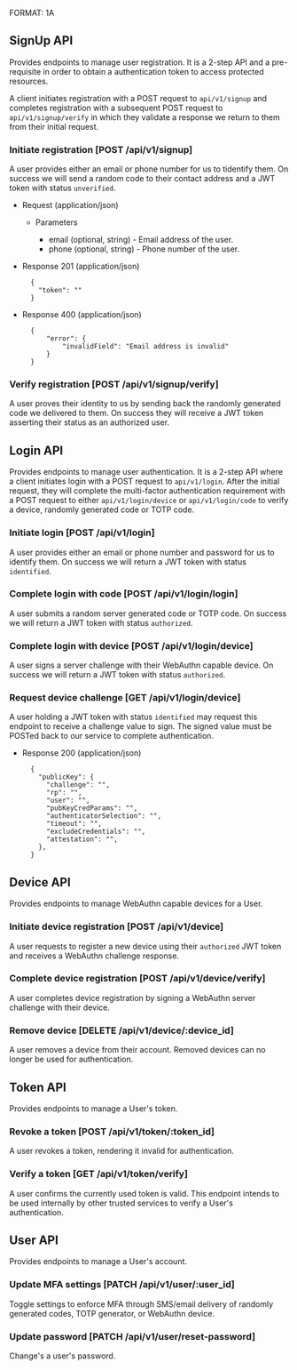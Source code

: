 FORMAT: 1A

## SignUp API

Provides endpoints to manage user registration. It is a 2-step API and a pre-requisite
in order to obtain a authentication token to access protected resources.

A client initiates registration with a POST request to `api/v1/signup` and completes
registration with a subsequent POST request to `api/v1/signup/verify` in which they
validate a response we return to them from their initial request.

### Initiate registration [POST /api/v1/signup]

A user provides either an email or phone number for us to tidentify them. On success
we will send a random code to their contact address and a JWT token with status `unverified`.

+ Request (application/json)

    + Parameters

        + email (optional, string) - Email address of the user.
        + phone (optional, string) - Phone number of the user.

+ Response 201 (application/json)

        {
          "token": ""
        }

+ Response 400 (application/json)

        {
            "error": {
                "invalidField": "Email address is invalid"
            }
        }

### Verify registration [POST /api/v1/signup/verify]

A user proves their identity to us by sending back the randomly generated code we
delivered to them. On success they will receive a JWT token asserting their status
as an authorized user.

## Login API

Provides endpoints to manage user authentication. It is a 2-step API where a client
initiates login with a POST request to `api/v1/login`. After the initial request, they
will complete the multi-factor authentication requirement with a POST request to either
`api/v1/login/device` or `api/v1/login/code` to verify a device, randomly generated
code or TOTP code.

### Initiate login [POST /api/v1/login]

A user provides either an email or phone number and password for us to identify them.
On success we will return a JWT token with status `identified`.

### Complete login with code [POST /api/v1/login/login]

A user submits a random server generated code or TOTP code. On success we will return
a JWT token with status `authorized`.

### Complete login with device [POST /api/v1/login/device]

A user signs a server challenge with their WebAuthn capable device. On success we will
return a JWT token with status `authorized`.

### Request device challenge [GET /api/v1/login/device]

A user holding a JWT token with status `identified` may request this endpoint to receive
a challenge value to sign. The signed value must be POSTed back to our service to
complete authentication.

+ Response 200 (application/json)

        {
          "publicKey": {
            "challenge": "",
            "rp": "",
            "user": "",
            "pubKeyCredParams": "",
            "authenticatorSelection": "",
            "timeout": "",
            "excludeCredentials": "",
            "attestation": "",
          },
        }

## Device API

Provides endpoints to manage WebAuthn capable devices for a User.

### Initiate device registration [POST /api/v1/device]

A user requests to register a new device using their `authorized` JWT token and receives
a WebAuthn challenge response.

### Complete device registration [POST /api/v1/device/verify]

A user completes device registration by signing a WebAuthn server challenge with their
device.

### Remove device [DELETE /api/v1/device/:device_id]

A user removes a device from their account. Removed devices can no longer be used
for authentication.

## Token API

Provides endpoints to manage a User's token.

### Revoke a token [POST /api/v1/token/:token_id]

A user revokes a token, rendering it invalid for authentication.

### Verify a token [GET /api/v1/token/verify]

A user confirms the currently used token is valid. This endpoint intends to be used
internally by other trusted services to verify a User's authentication.

## User API

Provides endpoints to manage a User's account.

### Update MFA settings [PATCH /api/v1/user/:user_id]

Toggle settings to enforce MFA through SMS/email delivery of randomly generated codes,
TOTP generator, or WebAuthn device.

### Update password [PATCH /api/v1/user/reset-password]

Change's a user's password.
